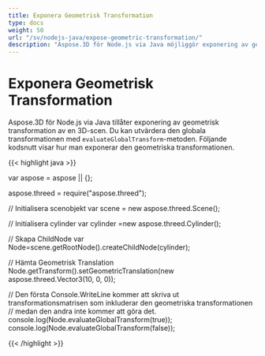 ```yaml
---
title: Exponera Geometrisk Transformation
type: docs
weight: 50
url: "/sv/nodejs-java/expose-geometric-transformation/"
description: "Aspose.3D för Node.js via Java möjliggör exponering av geometrisk transformation av en 3D-scen. Du kan utvärdera den globala transformationen med metoden evaluateGlobalTransform."
---
```


# **Exponera Geometrisk Transformation**
Aspose.3D för Node.js via Java tillåter exponering av geometrisk transformation av en 3D-scen. Du kan utvärdera den globala transformationen med `evaluateGlobalTransform`-metoden. Följande kodsnutt visar hur man exponerar den geometriska transformationen.

{{< highlight java >}}

var aspose = aspose || {};

aspose.threed = require("aspose.threed");

// Initialisera scenobjekt
var scene = new aspose.threed.Scene();

// Initialisera cylinder
var cylinder =new aspose.threed.Cylinder();

// Skapa ChildNode
var Node=scene.getRootNode().createChildNode(cylinder);

// Hämta Geometrisk Translation
Node.getTransform().setGeometricTranslation(new aspose.threed.Vector3(10, 0, 0));

// Den första Console.WriteLine kommer att skriva ut transformationsmatrisen som inkluderar den geometriska transformationen
// medan den andra inte kommer att göra det.
console.log(Node.evaluateGlobalTransform(true));
console.log(Node.evaluateGlobalTransform(false));

{{< /highlight >}}